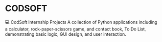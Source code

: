 # CODSOFT
💻 CodSoft Internship Projects A collection of Python applications including a calculator, rock-paper-scissors game, and contact book, To Do List, demonstrating basic logic, GUI design, and user interaction.
